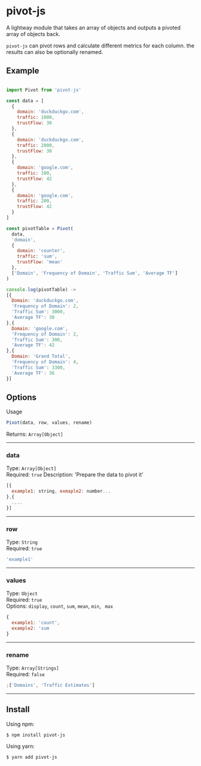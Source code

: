 # pivot-js

A lightway module that takes an array of objects and outputs a pivoted array of objects back.

`pivot-js` can pivot rows and calculate different metrics for each column. the results can also be optionally renamed.

## Example

```js

import Pivot from 'pivot-js'

const data = [
  {
    domain: 'duckduckgo.com',
    traffic: 1000,
    trustFlow: 30
  },
  {
    domain: 'duckduckgo.com',
    traffic: 2000,
    trustFlow: 30
  },
  {
    domain: 'google.com',
    traffic: 100,
    trustFlow: 42
  },
  {
    domain: 'google.com',
    traffic: 200,
    trustFlow: 42
  }
]

const pivotTable = Pivot(
  data,
  'domain',
  {
    domain: 'counter',
    traffic: 'sum',
    trustFlow: 'mean'
  },
  ['Domain', 'Frequency of Domain', 'Traffic Sum', 'Average TF']
)

console.log(pivotTable) ->
[{
  Domain: 'duckduckgo.com',
  'Frequency of Domain': 2,
  'Traffic Sum': 3000,
  'Average TF': 30
},{
  Domain: 'google.com',
  'Frequency of Domain': 2,
  'Traffic Sum': 300,
  'Average TF': 42
},{
  Domain: 'Grand Total',
  'Frequency of Domain': 4,
  'Traffic Sum': 3300,
  'Average TF': 36
}]
```

## Options

Usage

```js
Pivot(data, row, values, rename)
```

Returns: `Array[Object]`

---

### data

Type: `Array[Object]`<br />
Required: `true`
Description: 'Prepare the data to pivot it'

```js
[{
  example1: string, exmaple2: number...
},{
  ....
}]
```

---

### row

Type: `String`<br />
Required: `true`

```js
'example1'
```

---

### values

Type: `Object`<br />
Required: `true`<br />
Options: `display`, `count`, `sum`, `mean`, `min`, ` max`<br />

```js
{
  example1: 'count',
  example2: 'sum
}
```

---

### rename

Type: `Array[Strings]`<br />
Required: `false`

```js
;['Domains', 'Traffic Estimates']
```

---

## Install

Using npm:

```console
$ npm install pivot-js
```

Using yarn:

```console
$ yarn add pivot-js
```
